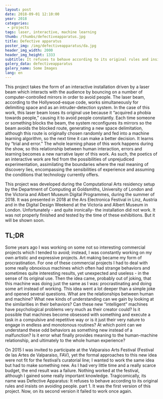 ```yaml
---
layout: post
date: 2018-09-01 12:10:00
year: 2018
categories:
 - projects
tags: laser, interactive, machine learning
thumb: /thumbs/defectiveapparatus.jpg
title: Defective apparatus
poster_img: /img/defectiveapparatus/da.jpg
header_img_width: 2000
header_img_height: 1333
subtitle: It refuses to behave according to its original rules and insists on avoiding people. part 1.1.
galery_data: defectiveapparatus
galery_name: Some Images
lang: en
---
```

This project takes the form of an interactive installation driven by a laser beam which interacts with the audience by bouncing on a number of computer-controlled mirrors in order to avoid people. The laser beam, according to the Hollywood-esque code, works simultaneously for delimiting space and as an intruder-detection system. In the case of this work, this laser beam loses its original use because it “acquired a phobia towards people,” causing it to avoid people constantly. Each time someone or something blocks the beam, the system reconfigures its mirrors so the beam avoids the blocked route, generating a new space delimitation, although this route is originally chosen randomly and fed into a machine learning algorithm, so the next time it can make a better decision. It learns by “trial and error.” The whole learning phase of this work happens during the show, so this relationship between human interaction, errors and learning becomes a new narrative layer of this work.
As such, the poetics of an interactive work are fed from the possibilities of unprejudiced experimentation, assimilating the boundaries where the real meaning of discovery lies, encompassing the sensibilities of experience and assuming the conditions that technology currently offers.


This project was developed during the Computational Arts  residency setup by the Department of Computing at Goldsmiths, University of London and the Victoria and Albert Museum Digital Programmes, during the summer of 2018.
It was presented in 2018  at the Ars Electronica Festival in Linz, Austria and in the Digital Design Weekend at the Victoria and Albert Museum in London.
Unfortunately - and quite ironically- the installation did not work. It was not properly finished and tested by the time of these exhibitions.  But it will be shown soon.

## TL;DR

Some years ago I was working on some not so interesting commercial projects which I tended to avoid; instead, I was constantly working on my own artistic and expressive projects. Art making became my form of procrastination. For one of these commercial projects I had to deal with some really obnoxious machines which often had strange behaviors and sometimes quite interesting results, yet unexpected and useless - in the sense of its original use. Then the idea came, probably out of joking, that this machine was doing just the same as I was: procrastinating and doing some art instead of working. This idea went a lot deeper than a simple joke and opened several questions. What are the relationships between human and machine? What new kinds of understanding can we gain by looking at the similarities in their behaviors? Can these new “intelligent” machines have psychological problems very much as their creator could? Is it possible that machines become obsessed with something and execute a task in a compulsive and repetitive way or is it just their very nature to engage in endless and monotonous routines? At which point can we understand these odd behaviors as something new instead of a malfunction? Is it error what finally provides meaning to the human-machine relationship, and ultimately to the whole human experience?


On 2015 I was invited to participate at the  Valparaiso Arts Festival (Festival de las Artes de Valparaiso, FAV), yet the formal approaches to this new idea were not fit for the festival’s curatorial line; I wanted to work the same idea but had to make something new.
As I had very little time and a really scarce budget, the end result was a failure. Nothing worked at the festival, although I gained some really important knowledge. Tragicomically, its name was Defective Apparatus: It refuses to behave according to its original rules and insists on avoiding people. part 1. It was the first version of this project. Now, on its second version it failed to work once again.
